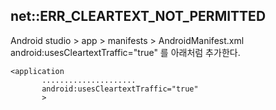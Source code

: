 ## net::ERR_CLEARTEXT_NOT_PERMITTED
Android studio > app > manifests > AndroidManifest.xml
android:usesCleartextTraffic="true" 를 아래처럼 추가한다.
```
<application
       .....................
       android:usesCleartextTraffic="true"
       >
```